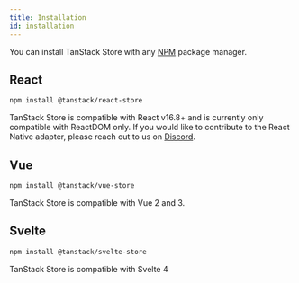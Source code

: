 ```yaml
---
title: Installation
id: installation
---
```


You can install TanStack Store with any [NPM](https://npmjs.com) package manager.

## React

```sh
npm install @tanstack/react-store
```

TanStack Store is compatible with React v16.8+ and is currently only compatible with ReactDOM only. If you would like to contribute to the React Native adapter, please reach out to us on [Discord](https://tlinz.com/discord).

## Vue

```sh
npm install @tanstack/vue-store
```

TanStack Store is compatible with Vue 2 and 3.


## Svelte

```sh
npm install @tanstack/svelte-store
```

TanStack Store is compatible with Svelte 4